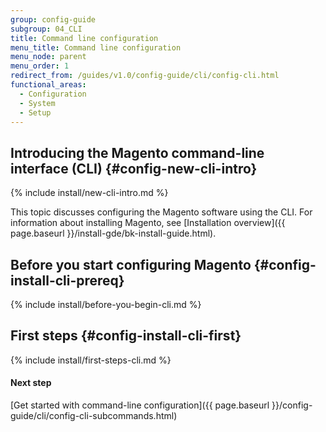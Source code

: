 ```yaml
---
group: config-guide
subgroup: 04_CLI
title: Command line configuration
menu_title: Command line configuration
menu_node: parent
menu_order: 1
redirect_from: /guides/v1.0/config-guide/cli/config-cli.html
functional_areas:
  - Configuration
  - System
  - Setup
---
```


## Introducing the Magento command-line interface (CLI)   {#config-new-cli-intro}

{% include install/new-cli-intro.md %}

This topic discusses configuring the Magento software using the CLI. For information about installing Magento, see [Installation overview]({{ page.baseurl }}/install-gde/bk-install-guide.html).

## Before you start configuring Magento   {#config-install-cli-prereq}

{% include install/before-you-begin-cli.md %}

## First steps   {#config-install-cli-first}

{% include install/first-steps-cli.md %}

#### Next step 

[Get started with command-line configuration]({{ page.baseurl }}/config-guide/cli/config-cli-subcommands.html)
